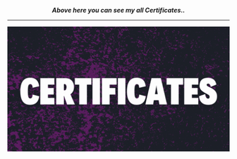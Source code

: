 <html>
  <b><i><p align="center">Above here you can see my all Certificates..</p></i></b>
  <hr>
  <img src="cert.gif">
</html>
